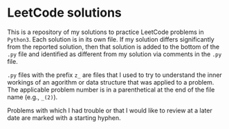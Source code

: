 # LeetCode solutions
This is a repository of my solutions to practice LeetCode problems in `Python3`. Each solution is in its own file. If my solution differs significantly from the reported solution, then that solution is added to the bottom of the `.py` file and identified as different from my solution via comments in the `.py` file.  

`.py` files with the prefix `z_` are files that I used to try to understand the inner workings of an agorithm or data structure that was applied to a problem. The applicable problem number is in a parenthetical at the end of the file name (e.g., `_(2)`).  

Problems with which I had trouble or that I would like to review at a later date are marked with a starting hyphen. 